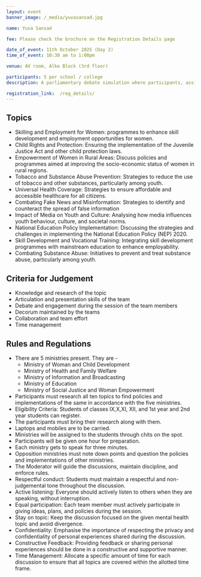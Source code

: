 ```yaml
---
layout: event
banner_image: /_media/yuvasansad.jpg

name: Yuva Sansad

fee: Please check the brochure on the Registration Details page

date_of_event: 11th October 2025 (Day 2)
time_of_event: 10:30 am to 1:00pm

venue: AV room, Alke Block (3rd floor)

participants: 5 per school / college
description: A parliamentary debate simulation where participants, assigned one of five ministries, analyse policies on ten critical social topics of women’s welfare,health, education, misinformation, and substance abuse—within a structured, time-bound format that emphasises research, rebuttal, and policy critique.

registration_link:  /reg_details/
---
```


## Topics
- ⁠Skilling and Employment for Women: programmes to enhance skill development and employment opportunities for women.
- ⁠Child Rights and Protection: Ensuring the implementation of the Juvenile Justice Act and other child protection laws.
- ⁠Empowerment of Women in Rural Areas: Discuss policies and programmes aimed at improving the socio-economic status of women in rural regions.
- ⁠Tobacco and Substance Abuse Prevention: Strategies to reduce the use of tobacco and other substances, particularly among youth.
- ⁠Universal Health Coverage: Strategies to ensure affordable and accessible healthcare for all citizens.
- ⁠Combating Fake News and Misinformation: Strategies to identify and counteract the spread of false information
- ⁠Impact of Media on Youth and Culture: Analysing how media influences youth behaviour, culture, and societal norms.
- ⁠National Education Policy Implementation: Discussing the strategies and challenges in implementing the National Education Policy (NEP) 2020.
- Skill Development and Vocational Training: Integrating skill development programmes with mainstream education to enhance employability.
- ⁠Combating Substance Abuse: Initiatives to prevent and treat substance abuse, particularly among youth.

## Criteria for Judgement
- Knowledge and research of the topic
- Articulation and presentation skills of the team
- Debate and engagement during the session of the team members
- Decorum maintained by the teams
- Collaboration and team effort
- Time management

## Rules and Regulations
- There are 5 ministries present. They are -
	- Ministry of Woman and Child Development 
	- Ministry of Health and Family Welfare 
	- Ministry of Information and Broadcasting
	- Ministry of Education
	- Ministry of Social Justice and Woman Empowerment 
- Participants must research all ten topics to find policies and implementations of the same in accordance with the five ministries.
- Eligibility Criteria: Students of classes IX,X,XI, XII, and 1st year and 2nd year students can register.
- The participants must bring their research along with them. 
- Laptops and mobiles are to be carried.
- Ministries will be assigned to the students through chits on the spot. 
- Participants will be given one hour for preparation.
- Each ministry gets to speak for three minutes.
- Opposition ministries must note down points and question the policies and implementations of other ministries.
- The Moderator will guide the discussions, maintain discipline, and enforce rules.
- Respectful conduct: Students must maintain a respectful and non-judgemental tone throughout the discussion. 
- Active listening: Everyone should actively listen to others when they are speaking, without interruption. 
- Equal participation: Each team member must actively participate in giving ideas, plans, and policies during the session. 
- Stay on topic: Keep the discussion focused on the given mental health topic and avoid divergence. 
- Confidentiality: Emphasise the importance of respecting the privacy and confidentiality of personal experiences shared during the discussion. 
- Constructive Feedback: Providing feedback or sharing personal experiences should be done in a constructive and supportive manner.
- Time Management: Allocate a specific amount of time for each discussion to ensure that all topics are covered within the allotted time frame.